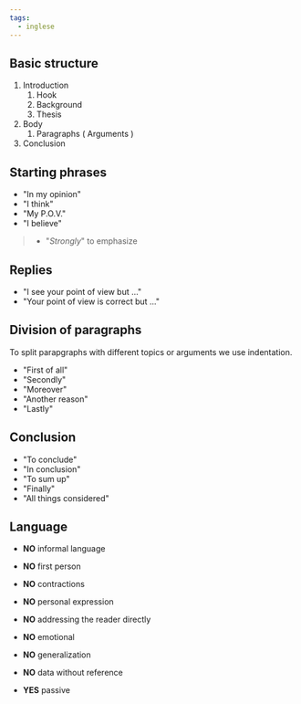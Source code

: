 ```yaml
---
tags:
  - inglese
---
```

## Basic structure

1. Introduction
	1. Hook
	2. Background
	3. Thesis
2. Body
	1. Paragraphs ( Arguments )
3. Conclusion

## Starting phrases
- "In my opinion"
- "I think"
- "My P.O.V."
- "I believe"

> + "*Strongly*" to emphasize

## Replies
- "I see your point of view but ..."
- "Your point of view is correct but ..."

## Division of paragraphs
To split parapgraphs with different topics or arguments we use indentation.

- "First of all"
- "Secondly"
- "Moreover"
- "Another reason"
- "Lastly"

## Conclusion
- "To conclude"
- "In conclusion"
- "To sum up"
- "Finally"
- "All things considered"

## Language
- **NO** informal language
- **NO** first person
- **NO** contractions
- **NO** personal expression
- **NO** addressing the reader directly
- **NO** emotional
- **NO** generalization
- **NO** data without reference

- **YES** passive